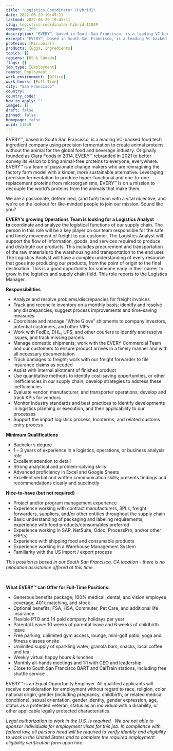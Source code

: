 ```yaml
---
title: "Logistics Coordinator (Hybrid)"
date: 2022-06-29 19:45:11
lastmod: 2022-06-29 19:45:11
slug: logistics-coordinator-hybrid-11049
company: 1299
description: "EVERY™, based in South San Francisco, is a leading VC-backed food tech ingredient company using precision fermentation to create animal proteins without the animal for the global food and beverage industry. Originally founded as Clara Foods in 2014, EVERY™ rebranded in 2021 to better convey its vision to bring animal-free proteins to everyone, everywhere. EVERY™ is a team of passionate change makers who are reimagining the factory farm model with a kinder, more sustainable alternative."
excerpt: "EVERY™, based in South San Francisco, is a leading VC-backed food tech ingredient company using precision fermentation to create animal proteins without the animal for the global food and beverage industry. Originally founded as Clara Foods in 2014, EVERY™ rebranded in 2021 to better convey its vision to bring animal-free proteins to everyone, everywhere. EVERY™ is a team of passionate change makers who are reimagining the factory farm model with a kinder, more sustainable alternative."
proteins: [Microbial]
products: [Eggs, Ingredients]
topics: []
regions: [US & Canada]
flags: []
job_type: [Employment]
remote: Employment
work_environment: [Office]
work_hours: [Full-Time]
city: "San Francisco"
country: 
country_code: 
how_to_apply: ""
images: []
draft: false
pinned: false
homepage: false
uuid: 11049
---
```

<p>EVERY™, based in South San Francisco, is a leading VC-backed food tech ingredient company using precision fermentation to create animal proteins without the animal for the global food and beverage industry. Originally founded as Clara Foods in 2014, EVERY™ rebranded in 2021 to better convey its vision to bring animal-free proteins to everyone, everywhere. EVERY™ is a team of passionate change makers who are reimagining the factory farm model with a kinder, more sustainable alternative. Leveraging precision fermentation to produce hyper-functional and one-to-one replacement proteins from microorganisms, EVERY™ is on a mission to decouple the world’s proteins from the animals that make them.</p>
<p>We are a passionate, determined, (and fun!) team with a vital objective, and we're on the lookout for like-minded people to join our mission. Sound like you?</p>
<p><strong>EVERY’s growing Operations Team is looking for a Logistics Analyst to </strong>coordinate and analyze the logistical functions of our supply chain<strong>. </strong>The person in this role will be a key player on our team responsible for the safe and timely movement of freight to our customer. The Logistics Analyst will support the flow of information, goods, and services required to produce and distribute our products. This includes procurement and transportation of the raw materials to the warehousing and transportation to the end user. The Logistics Analyst will have a complex understanding of every resource that goes into producing our products, from the point of origin to the final destination. This is a good opportunity for someone early in their career to grow in the logistics and supply chain field. This role reports to the Logistics Manager.</p>
<p><strong>Responsibilities</strong></p>
<ul>
<li>Analyze and resolve problems/discrepancies for freight invoices</li>
<li>Track and reconcile inventory on a monthly basis; identify and resolve any discrepancies; suggest process improvements and time-saving measures</li>
<li>Coordinate and manage “White Glove” shipments to company investors, potential customers, and other VIPs</li>
<li>Work with FedEx, DHL, UPS, and other couriers to identify and resolve issues, and track missing parcels</li>
<li>Manage domestic shipments; work with the EVERY Commercial Team and our customers to ensure product arrives in a timely manner and with all necessary documentation</li>
<li>Track damages to freight; work with our freight forwarder to file insurance claims as needed</li>
<li>Assist with internal allotment of finished product</li>
<li>Use quantitative methods to identify cost-saving opportunities, or other inefficiencies in our supply chain; develop strategies to address these inefficiencies</li>
<li>Evaluate vendor, manufacturer, and transporter operations; develop and track KPIs for vendors</li>
<li>Monitor industry standards and best practices to identify developments in logistics planning or execution, and their applicability to our processes</li>
<li>Support the import logistics process, Incoterms, and related customs entry process</li>
</ul>
<p><strong>Minimum Qualifications</strong></p>
<ul>
<li>Bachelor’s degree</li>
<li>1 – 3 years of experience in a logistics, operations, or business analysis role</li>
<li>Excellent attention to detail</li>
<li>Strong analytical and problem-solving skills</li>
<li>Advanced proficiency in Excel and Google Sheets</li>
<li>Excellent verbal and written communication skills; presents findings and recommendations clearly and succinctly</li>
</ul>
<p><strong>Nice-to-have (but not required)</strong></p>
<ul>
<li>Project and/or program management experience</li>
<li>Experience working with contract manufacturers, 3PLs, freight forwarders, suppliers, and/or other entities throughout the supply chain</li>
<li>Basic understanding of packaging and labeling requirements; experience with food products/consumables preferred</li>
<li>Experience working in SAP, NetSuite, Odoo, ProcessPro, and/or other ERP(s)</li>
<li>Experience with shipping food and consumable products</li>
<li>Experience working in a Warehouse Management System</li>
<li>Familiarity with the US import / export process</li>
</ul>
<p><em>This position is based in our South San Francisco, CA location - there is no relocation assistance offered at this time. </em></p>
<p> </p>
<p><strong>What EVERY™ can Offer for Full-Time Positions:</strong></p>
<ul>
<li>Generous benefits package; 100% medical, dental, and vision employee coverage, 401k matching, and stock</li>
<li>Optional benefits; FSA, HSA, Commuter, Pet Care, and additional life insurance</li>
<li>Flexible PTO and 14 paid company holidays per year</li>
<li>Parental Leave: 10 weeks of parental leave and 6 weeks of childbirth leave</li>
<li>Free parking, unlimited gym access, lounge, mini-golf patio, yoga and fitness classes onsite</li>
<li>Unlimited supply of sparkling water, granola bars, snacks, local coffee and tea</li>
<li>Weekly virtual happy hours & lunches</li>
<li>Monthly all-hands meetings and 1:1 with CEO and leadership</li>
<li>Close to South San Francisco BART and CalTrain stations, including free shuttle service</li>
</ul>
<p>EVERY™ is an Equal Opportunity Employer. All qualified applicants will receive consideration for employment without regard to race, religion, color, national origin, gender (including pregnancy, childbirth, or related medical conditions), sexual orientation, gender identity, gender expression, age, status as a protected veteran, status as an individual with a disability, or other applicable legally protected characteristics.</p>
<p><em>Legal authorization to work in the U.S. is required.  We are not able to sponsor individuals for employment visas for this job. </em><em>In compliance with federal law, all persons hired will be required to verify identity and eligibility to work in the United States and to complete the required employment eligibility verification form upon hire.</em></p>
